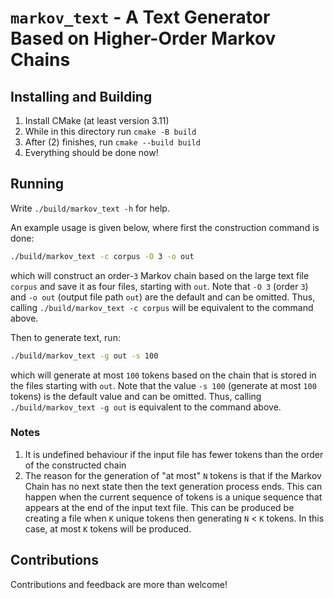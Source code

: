 # `markov_text` - A Text Generator Based on Higher-Order Markov Chains

## Installing and Building
1. Install CMake (at least version 3.11)
2. While in this directory run `cmake -B build`
3. After (2) finishes, run `cmake --build build`
4. Everything should be done now!

## Running
Write `./build/markov_text -h` for help.

An example usage is given below, where first the construction command is done:

```bash
./build/markov_text -c corpus -O 3 -o out
```
which will construct an order-`3` Markov chain based on the large text file `corpus` and save it as four files, starting with `out`. Note that `-O 3` (order `3`) and `-o out` (output file path `out`) are the default and can be omitted. Thus, calling `./build/markov_text -c corpus` will be equivalent to the command above.

Then to generate text, run:

```bash
./build/markov_text -g out -s 100
```
which will generate at most `100` tokens based on the chain that is stored in the files starting with `out`. Note that the value `-s 100` (generate at most `100` tokens) is the default value and can be omitted. Thus, calling `./build/markov_text -g out` is equivalent to the command above.

### Notes

1. It is undefined behaviour if the input file has fewer tokens than the order of the constructed chain
2. The reason for the generation of "at most" `N` tokens is that if the Markov Chain has no next state then the text generation process ends. This can happen when the current sequence of tokens is a unique sequence that appears at the end of the input text file. This can be produced be creating a file when `K` unique tokens then generating `N` < `K` tokens. In this case, at most `K` tokens will be produced.

## Contributions
Contributions and feedback are more than welcome!